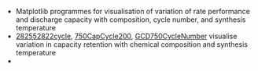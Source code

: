 * Matplotlib programmes for visualisation of variation of
rate performance and discharge capacity with composition, cycle number,
and synthesis temperature
* [282552822cycle](https://github.com/harryfyjiswalker/Personal-Projects-2/blob/main/Part%20II%20Code/Capacity%20and%20Rate%20Analysis/282552822cycle.ipynb), [750CapCycle200](https://github.com/harryfyjiswalker/Personal-Projects-2/blob/main/Part%20II%20Code/Capacity%20and%20Rate%20Analysis/750CapCycle200%20(1).ipynb), [GCD750CycleNumber](https://github.com/harryfyjiswalker/Personal-Projects-2/blob/main/Part%20II%20Code/Capacity%20and%20Rate%20Analysis/GCD750CycleNumber.ipynb) visualise variation in capacity retention with
chemical composition and synthesis temperature
*



